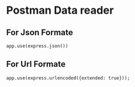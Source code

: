 # Postman Data reader

## For Json Formate
```
app.use(express.json())
```


## For Url Formate
```
app.use(express.urlencoded({extended: true}));

```

